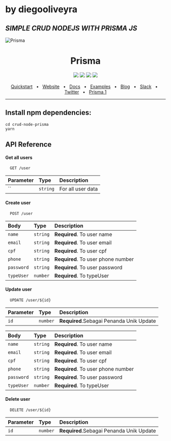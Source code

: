 # by diegooliveyra

## _SIMPLE CRUD NODEJS WITH PRISMA JS_

![Prisma](https://i.imgur.com/h6UIYTu.png)

<div align="center">
  <h1>Prisma</h1>
  <a href="https://www.npmjs.com/package/prisma"><img src="https://img.shields.io/npm/v/prisma.svg?style=flat" /></a>
  <a href="https://github.com/prisma/prisma/blob/main/CONTRIBUTING.md"><img src="https://img.shields.io/badge/PRs-welcome-brightgreen.svg" /></a>
  <a href="https://github.com/prisma/prisma/blob/main/LICENSE"><img src="https://img.shields.io/badge/license-Apache%202-blue" /></a>
  <a href="https://slack.prisma.io/"><img src="https://img.shields.io/badge/chat-on%20slack-blue.svg" /></a>
  <br />
  <br />
  <a href="https://www.prisma.io/docs/getting-started/quickstart">Quickstart</a>
  <span>&nbsp;&nbsp;•&nbsp;&nbsp;</span>
  <a href="https://www.prisma.io/">Website</a>
  <span>&nbsp;&nbsp;•&nbsp;&nbsp;</span>
  <a href="https://www.prisma.io/docs/">Docs</a>
  <span>&nbsp;&nbsp;•&nbsp;&nbsp;</span>
  <a href="https://github.com/prisma/prisma-examples/">Examples</a>
  <span>&nbsp;&nbsp;•&nbsp;&nbsp;</span>
  <a href="https://www.prisma.io/blog">Blog</a>
  <span>&nbsp;&nbsp;•&nbsp;&nbsp;</span>
  <a href="https://slack.prisma.io/">Slack</a>
  <span>&nbsp;&nbsp;•&nbsp;&nbsp;</span>
  <a href="https://twitter.com/prisma">Twitter</a>
  <span>&nbsp;&nbsp;•&nbsp;&nbsp;</span>
  <a href="https://github.com/prisma/prisma1">Prisma 1</a>
  <br />
  <hr />
</div>

## Install npm dependencies:

```
cd crud-node-prisma
yarn
```

## API Reference

#### Get all users

```http
  GET /user
```

| Parameter | Type     | Description       |
| :-------- | :------- | :---------------- |
| ``        | `string` | For all user data |

#### Create user

```http
  POST /user
```

| Body       | Type     | Description                        |
| :--------- | :------- | :--------------------------------- |
| `name`     | `string` | **Required**. To user name         |
| `email`    | `string` | **Required**. To user email        |
| `cpf`      | `string` | **Required**. To user cpf          |
| `phone`    | `string` | **Required**. To user phone number |
| `password` | `string` | **Required**. To user password     |
| `typeUser` | `number` | **Required**. To typeUser          |

#### Update user

```http
  UPDATE /user/${id}
```

| Parameter | Type     | Description                              |
| :-------- | :------- | :--------------------------------------- |
| `id`      | `number` | **Required**.Sebagai Penanda Unik Update |

| Body       | Type     | Description                        |
| :--------- | :------- | :--------------------------------- |
| `name`     | `string` | **Required**. To user name         |
| `email`    | `string` | **Required**. To user email        |
| `cpf`      | `string` | **Required**. To user cpf          |
| `phone`    | `string` | **Required**. To user phone number |
| `password` | `string` | **Required**. To user password     |
| `typeUser` | `number` | **Required**. To typeUser          |

#### Delete user

```http
  DELETE /user/${id}
```

| Parameter | Type     | Description                              |
| :-------- | :------- | :--------------------------------------- |
| `id`      | `number` | **Required**.Sebagai Penanda Unik Update |
